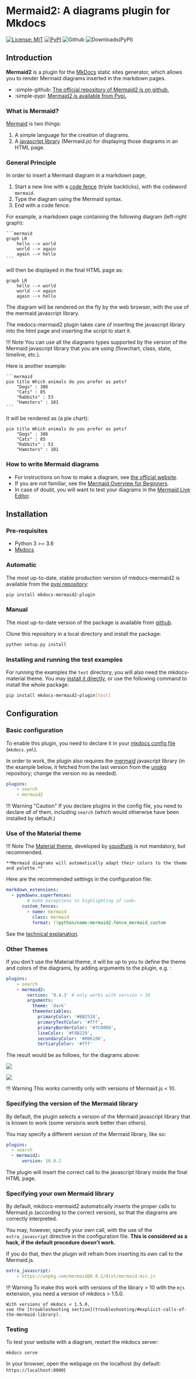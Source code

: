 # Mermaid2: A diagrams plugin for Mkdocs

[![License: MIT](https://img.shields.io/badge/License-MIT-yellow.svg)](https://opensource.org/licenses/MIT) 
[![PyPI](https://img.shields.io/pypi/v/mkdocs-mermaid2-plugin)](https://pypi.org/project/mkdocs-mermaid2-plugin/)
![Github](https://img.shields.io/github/v/tag/fralau/mkdocs-mermaid2-plugin?label=github%20tag)
![Downloads(PyPI)](https://img.shields.io/pypi/dm/mkdocs-mermaid2-plugin)

## Introduction
**Mermaid2** is a plugin for the [MkDocs](https://www.mkdocs.org/) 
static sites generator, which allows you 
to render Mermaid diagrams inserted in the markdown pages.

- :simple-github: [The official repository of Mermaid2 is on github.](https://github.com/fralau/mkdocs-mermaid2-plugin)
- :simple-pypi: [Mermaid2 is available from Pypi.](https://pypi.org/project/mkdocs-mermaid2-plugin/)

### What is Mermaid?

[Mermaid](https://mermaid.js.org/intro/) is two things: 

1. A simple language for the creation of diagrams.
2. A [javascript library](https://github.com/mermaid-js/mermaid) (Mermaid.js) 
   for displaying those diagrams in an HTML page.

### General Principle
In order to insert a Mermaid diagram in a markdown page, 

1. Start a new line with a [code fence](https://www.markdownguide.org/extended-syntax/#fenced-code-blocks) (triple backticks),
    with the codeword `mermaid`.
2. Type the diagram using the Mermaid syntax.
2. End with a code fence.




For example, a markdown page containing the following diagram (left-right graph):

    ```mermaid
    graph LR
        hello --> world
        world --> again
        again --> hello
    ```

will then be displayed in the final HTML page as:

```mermaid
graph LR
    hello --> world
    world --> again
    again --> hello
```

The diagram will be rendered on the fly by the web browser,
with the use of the mermaid javascript library. 

The mkdocs-mermaid2 plugin takes care of inserting the javascript library into
the html page and inserting the script to start it.


!!! Note
    You can use all the diagrams types supported by the version of the Mermaid 
    javascript library that you are using (flowchart, class, state, timeline, 
    etc.).


Here is another example:


    ```mermaid
    pie title Which animals do you prefer as pets?
        "Dogs" : 386
        "Cats" : 85
        "Rabbits" : 53
        "Hamsters" : 101
    ```

It will be rendered as (a pie chart):
```mermaid
pie title Which animals do you prefer as pets?
    "Dogs" : 386
    "Cats" : 85
    "Rabbits" : 53
    "Hamsters" : 101
```



### How to write Mermaid diagrams

* For instructions on how to make a diagram, see [the official website](https://mermaid.js.org).
* If you are not familiar, see the [Mermaid Overview for Beginners](https://mermaid.js.org/community/n00b-overview.html).
* In case of doubt, you will want to test your diagrams in the [Mermaid Live Editor](https://mermaid.live).




## Installation

### Pre-requisites

* Python 3 >= 3.6
* [Mkdocs](https://www.mkdocs.org/user-guide/installation/)

### Automatic

The most up-to-date, stable production version of mkdocs-mermaid2 is available from the [pypi repository](https://pypi.org/project/mkdocs-mermaid2-plugin/):

```bash
pip install mkdocs-mermaid2-plugin
```

### Manual
The most up-to-date version of the package is available from [github](https://github.com/fralau/mkdocs-mermaid2-plugin).

Clone this repository in a local directory and install the package:

```bash
python setup.py install
```

### Installing and running the test examples
For running the examples the `test` directory, 
you will also need the mkdocs-material theme. You may 
[install it directly](https://squidfunk.github.io/mkdocs-material/getting-started/),
or use the following command to install the whole package:

```bash
pip install mkdocs-mermaid2-plugin[test]
```





## Configuration

### Basic configuration
To enable this plugin, you need to declare it in your [mkdocs config file](https://www.mkdocs.org/user-guide/configuration/)
(`mkdocs.yml`).

In order to work, the plugin also requires the
[mermaid](https://www.npmjs.com/package/mermaid) javascript
library (in the example below, it fetched from the last version
from the [unpkg](https://unpkg.com/) repository; change the version
no as needed).

```yaml
plugins:
    - search
    - mermaid2
```
!!! Warning "Caution"
    If you declare plugins in the config file, you need to declare _all_ of them, 
    including `search` (which would otherwise have been installed by default.)

### Use of the Material theme

!!! Note
    The [Material theme](https://squidfunk.github.io/mkdocs-material/), 
    developed by [squidfunk](https://github.com/squidfunk)
    is not mandatory, but recommended.

    **Mermaid diagrams will automatically adapt their colors to the theme
    and palette.**

Here are the recommended settings in the configuration file:

```yaml
markdown_extensions:
  - pymdownx.superfences:
        # make exceptions to highlighting of code:
      custom_fences:
        - name: mermaid
          class: mermaid
          format: !!python/name:mermaid2.fence_mermaid_custom

```

See the [technical explanation](superfences/#usage-for-the-material-theme).


### Other Themes

If you don't use the Material theme, it will be up to you to define the
theme and colors of the diagrams, by adding arguments to the plugin, e.g. :

```yaml
plugins:
    - search
    - mermaid2:
        version: '9.4.3' # only works with version < 10
        arguments:
          theme: 'dark'
          themeVariables:
            primaryColor: '#BB2528',
            primaryTextColor: '#fff',
            primaryBorderColor: '#7C0000',
            lineColor: '#F8B229',
            secondaryColor: '#006100',
            tertiaryColor: '#fff'
```
The result would be as follows, for the diagrams above:

![](img/custom_colors1.png)

![](img/custom_colors2.png)

!!! Warning
    This works currently only with versions of Mermaid.js < 10.


### Specifying the version of the Mermaid library

By default, the plugin selects a version of the Mermaid javascript library
that is known to work (some versions work better than others).

You may specify a different version of the Mermaid library, like so:

```yaml
plugins:
  - search
  - mermaid2:
      version: 10.0.2
```

The plugin will insert the correct call to the javascript library
inside the final HTML page.


### Specifying your own Mermaid library

By default, mkdocs-mermaid2 automatically inserts the proper calls to
Mermaid.js (according to the correct version),
so that the diagrams are correctly interpreted.

You may, however, specify your own call, with the use of the `extra_javascript`
directive in the configuration file. **This is considered as a hack, 
if the default procedure doesn't work.**

If you do that, then the plugin will refrain from inserting its own call 
to the Mermaid.js.

```yaml
extra_javascript:
    - https://unpkg.com/mermaid@8.8.2/dist/mermaid.min.js
```



!!! Warning
    To make this work with versions of the library > 10
    with the `mjs` extension, you need a version of mkdocs > 1.5.0.

    With versions of mkdocs < 1.5.0, 
    see the [troubleshooting section](troubleshooting/#explicit-calls-of-the-mermaid-library).


### Testing

To test your website with a diagram, restart the mkdocs server:

    mkdocs serve

In your browser, open the webpage on the localhost
(by default: `https://localhost:8000`)
